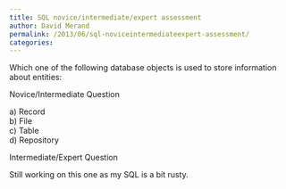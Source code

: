 ```yaml
---
title: SQL novice/intermediate/expert assessment
author: David Merand
permalink: /2013/06/sql-noviceintermediateexpert-assessment/
categories:
---
```

Which one of the following database objects is used to store information about entities:

Novice/Intermediate Question

a) Record  
b) File  
c) Table  
d) Repository

Intermediate/Expert Question

Still working on this one as my SQL is a bit rusty.

&nbsp;
